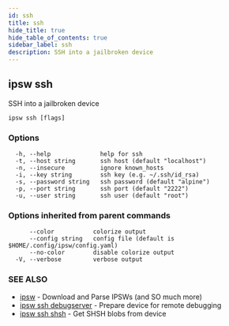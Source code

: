 ```yaml
---
id: ssh
title: ssh
hide_title: true
hide_table_of_contents: true
sidebar_label: ssh
description: SSH into a jailbroken device
---
```

## ipsw ssh

SSH into a jailbroken device

```
ipsw ssh [flags]
```

### Options

```
  -h, --help              help for ssh
  -t, --host string       ssh host (default "localhost")
  -n, --insecure          ignore known_hosts
  -i, --key string        ssh key (e.g. ~/.ssh/id_rsa)
  -s, --password string   ssh password (default "alpine")
  -p, --port string       ssh port (default "2222")
  -u, --user string       ssh user (default "root")
```

### Options inherited from parent commands

```
      --color           colorize output
      --config string   config file (default is $HOME/.config/ipsw/config.yaml)
      --no-color        disable colorize output
  -V, --verbose         verbose output
```

### SEE ALSO

* [ipsw](/docs/cli/ipsw)	 - Download and Parse IPSWs (and SO much more)
* [ipsw ssh debugserver](/docs/cli/ipsw/ssh/debugserver)	 - Prepare device for remote debugging
* [ipsw ssh shsh](/docs/cli/ipsw/ssh/shsh)	 - Get SHSH blobs from device

